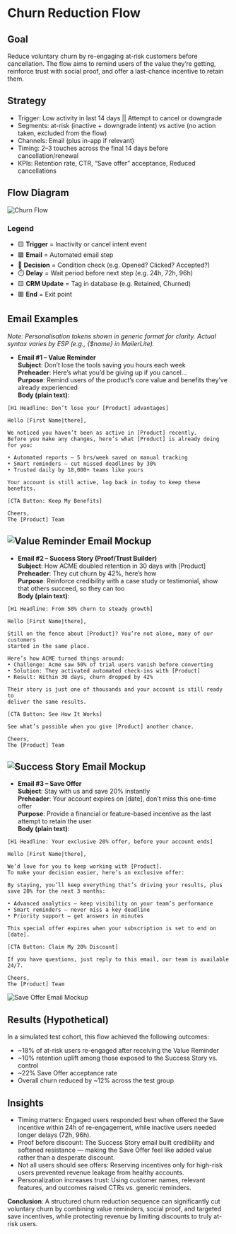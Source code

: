# Churn Reduction Flow

## Goal

Reduce voluntary churn by re-engaging at-risk customers before cancellation. The flow aims to remind users of the value they’re getting, reinforce trust with social proof, and offer a last-chance incentive to retain them.

## Strategy

- Trigger: Low activity in last 14 days || Attempt to cancel or downgrade
- Segments: at-risk (inactive + downgrade intent) vs active (no action taken, excluded from the flow)
- Channels: Email (plus in-app if relevant)  
- Timing: 2–3 touches across the final 14 days before cancellation/renewal
- KPIs: Retention rate, CTR, “Save offer” acceptance, Reduced cancellations

## Flow Diagram

![Churn Flow](diagram-churn.png)

### Legend

- 🟨 **Trigger** = Inactivity or cancel intent event  
- 🟪 **Email** = Automated email step  
- 🔷 **Decision** = Condition check (e.g. Opened? Clicked? Accepted?)  
- ⏱️ **Delay** = Wait period before next step (e.g. 24h, 72h, 96h)  
- 🟨 **CRM Update** = Tag in database (e.g. Retained, Churned)  
- 🟥 **End** = Exit point  


## Email Examples
_Note: Personalisation tokens shown in generic format for clarity. Actual syntax varies by ESP (e.g., {$name} in MailerLite)._

- **Email #1 – Value Reminder**  
  **Subject**: Don’t lose the tools saving you hours each week  
  **Preheader**: Here’s what you’d be giving up if you cancel…  
  **Purpose**: Remind users of the product’s core value and benefits they’ve already experienced  
  **Body (plain text)**:  

```
[H1 Headline: Don’t lose your [Product] advantages]  

Hello [First Name|there],

We noticed you haven’t been as active in [Product] recently.  
Before you make any changes, here’s what [Product] is already doing for you:

• Automated reports — 5 hrs/week saved on manual tracking  
• Smart reminders — cut missed deadlines by 30%  
• Trusted daily by 18,000+ teams like yours  

Your account is still active, log back in today to keep these benefits.  

[CTA Button: Keep My Benefits]

Cheers,
The [Product] Team
```

![Value Reminder Email Mockup](email-mockups/value-mockup.png)
---

- **Email #2 – Success Story (Proof/Trust Builder)**  
  **Subject**: How ACME doubled retention in 30 days with [Product]  
  **Preheader**: They cut churn by 42%, here’s how  
  **Purpose**: Reinforce credibility with a case study or testimonial, show that others succeed, so they can too  
  **Body (plain text)**:  

```
[H1 Headline: From 50% churn to steady growth]

Hello [First Name|there],

Still on the fence about [Product]? You’re not alone, many of our customers 
started in the same place.

Here’s how ACME turned things around:
• Challenge: Acme saw 50% of trial users vanish before converting  
• Solution: They activated automated check-ins with [Product]    
• Result: Within 30 days, churn dropped by 42%  

Their story is just one of thousands and your account is still ready to 
deliver the same results.  

[CTA Button: See How It Works]

See what’s possible when you give [Product] another chance.

Cheers,
The [Product] Team
```
![Success Story Email Mockup](email-mockups/success-story.png)
---

- **Email #3 – Save Offer**  
  **Subject**: Stay with us and save 20% instantly  
  **Preheader**: Your account expires on [date], don’t miss this one-time offer  
  **Purpose**: Provide a financial or feature-based incentive as the last attempt to retain the user  
  **Body (plain text)**:  

```
[H1 Headline: Your exclusive 20% offer, before your account ends]

Hello [First Name|there],

We’d love for you to keep working with [Product].  
To make your decision easier, here’s an exclusive offer:  

By staying, you’ll keep everything that’s driving your results, plus save 20% for the next 3 months:

• Advanced analytics — keep visibility on your team’s performance
• Smart reminders — never miss a key deadline
• Priority support — get answers in minutes

This special offer expires when your subscription is set to end on [date].  

[CTA Button: Claim My 20% Discount]

If you have questions, just reply to this email, our team is available 24/7.  

Cheers,
The [Product] Team
```
![Save Offer Email Mockup](email-mockups/offer.png)

## Results (Hypothetical)
In a simulated test cohort, this flow achieved the following outcomes:  

- ~18% of at-risk users re-engaged after receiving the Value Reminder  
- ~10% retention uplift among those exposed to the Success Story vs. control  
- ~22% Save Offer acceptance rate
- Overall churn reduced by ~12% across the test group

## Insights
- Timing matters: Engaged users responded best when offered the Save incentive within 24h of re-engagement, while inactive users needed longer delays (72h, 96h).
- Proof before discount: The Success Story email built credibility and softened resistance — making the Save Offer feel like added value rather than a desperate discount.
- Not all users should see offers: Reserving incentives only for high-risk users prevented revenue leakage from healthy accounts.
- Personalization increases trust: Using customer names, relevant features, and outcomes raised CTRs vs. generic reminders.

**Conclusion**: A structured churn reduction sequence can significantly cut voluntary churn by combining value reminders, social proof, and targeted save incentives, while protecting revenue by limiting discounts to truly at-risk users.
